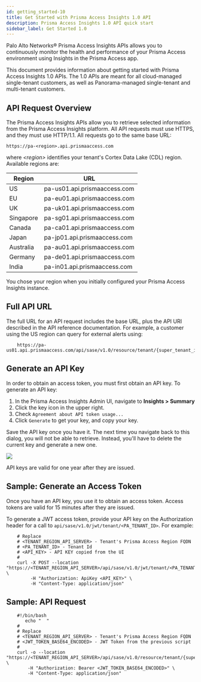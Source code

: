 ```yaml
---
id: getting_started-10
title: Get Started with Prisma Access Insights 1.0 API
description: Prisma Access Insights 1.0 API quick start
sidebar_label: Get Started 1.0
---
```


Palo Alto Networks® Prisma Access Insights APIs allows you to continuously monitor the health and
performance of your Prisma Access environment using Insights in the Prisma Access app.

This document provides information about getting started with Prisma Access
Insights 1.0 APIs. The 1.0 APIs are meant for all cloud-managed single-tenant customers, as well as Panorama-managed single-tenant and multi-tenant customers.

## API Request Overview

The Prisma Access Insights APIs allow you to retrieve selected information from the Prisma Access
Insights platform. All API requests must use HTTPS, and they must use HTTP/1.1. All requests go to
the same base URL:

```
https://pa-<region>.api.prismaaccess.com
```

where _&lt;region&gt;_ identifies your tenant's Cortex Data Lake (CDL) region. Available
regions are:

| Region    | URL                          |
| --------- | ---------------------------- |
| US        | pa-us01.api.prismaaccess.com |
| EU        | pa-eu01.api.prismaaccess.com |
| UK        | pa-uk01.api.prismaaccess.com |
| Singapore | pa-sg01.api.prismaaccess.com |
| Canada    | pa-ca01.api.prismaaccess.com |
| Japan     | pa-jp01.api.prismaaccess.com |
| Australia | pa-au01.api.prismaaccess.com |
| Germany   | pa-de01.api.prismaaccess.com |
| India     | pa-in01.api.prismaaccess.com |

You chose your region when you initially configured your Prisma Access Insights
instance.

## Full API URL

The full URL for an API request includes the base URL, plus the API URI described in the API
reference documentation. For example, a customer using the US region
can query for external alerts using:

```
    https://pa-us01.api.prismaaccess.com/api/sase/v1.0/resource/tenant/{super_tenant_id}/query/prisma_sase_external_alerts_current
```

## Generate an API Key

In order to obtain an access token, you must first obtain an API key. To generate an API key:

1. In the Prisma Access Insights Admin UI, navigate to **Insights &gt; Summary**
1. Click the key icon in the upper right.
1. Check `Agreement about API token usage...`
1. Click `Generate` to get your key, and copy your key.

Save the API key once you have it. The next time you navigate back to this dialog, you will not be
able to retrieve. Instead, you'll have to delete the current key and generate a new one.

![](/sase/img/pai10_key_screenshot.png)

API keys are valid for one year after they are issued.

## Sample: Generate an Access Token

Once you have an API key, you use it to obtain an access token. Access tokens are valid for 15
minutes after they are issued.

To generate a JWT access token, provide your API key on the Authorization
header for a call to `api/sase/v1.0/jwt/tenant/<PA_TENANT_ID>`. For example:

```
    # Replace
    # <TENANT_REGION_API_SERVER> - Tenant's Prisma Access Region FQDN
    # <PA_TENANT_ID> - Tenant Id
    # <API_KEY> - API KEY copied from the UI
    #
    curl -X POST --location "https://<TENANT_REGION_API_SERVER>/api/sase/v1.0/jwt/tenant/<PA_TENANT_ID>" \
         -H "Authorization: ApiKey <API_KEY>" \
         -H "Content-Type: application/json"
```

## Sample: API Request

```
    #!/bin/bash
       echo "  "
    #
    # Replace
    # <TENANT_REGION_API_SERVER> - Tenant's Prisma Access Region FQDN
    # <JWT_TOKEN_BASE64_ENCODED> - JWT Token from the previous script
    #
    curl -o --location "https://<TENANT_REGION_API_SERVER>/api/sase/v1.0/resource/tenant/{super_tenant_id}/query/prisma_sase_external_alerts_current" \
        -H "Authorization: Bearer <JWT_TOKEN_BASE64_ENCODED>" \
        -H "Content-Type: application/json"
```
